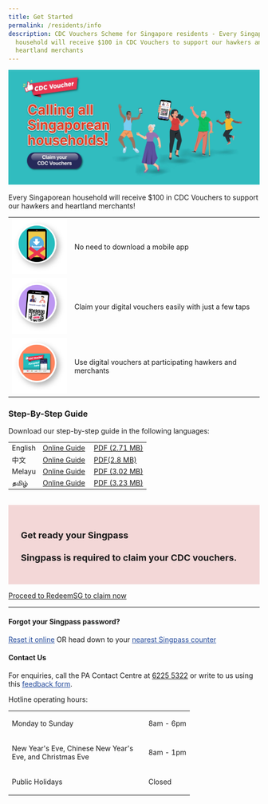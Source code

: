 ```yaml
---
title: Get Started
permalink: /residents/info
description: CDC Vouchers Scheme for Singapore residents - Every Singaporean
  household will receive $100 in CDC Vouchers to support our hawkers and
  heartland merchants
---
```

[	![Alt text for image on Isomer site](/images/residents/resident-banner.jpg)](https://signup.redeem.gov.sg/campaign_df2e6812-0192-491e-b1cc-d9887600639e)

Every Singaporean household will receive $100 in CDC Vouchers to support our hawkers and heartland merchants!

<table border="0" cellspacing="0" cellpadding="0">
<tbody>
<tr>
<td><img src="/images/residents/no-download.png" alt="No need to download a mobile app" style="width:125px !important;"/></td>
<td><p>No need to download a mobile app</p></td>
</tr>
	<tr>
<td><img src="/images/residents/claim-easily.png" alt="Claim your digital vouchers easily" style="width:125px !important;"/></td>
<td><p>Claim your digital vouchers easily with just a few taps</p></td>
</tr>
		<tr>
<td><img src="/images/residents/use-voucher.png" alt="Use digital vouchers at participating hawkers and merchants" style="width:125px !important;"/></td>
<td><p>Use digital vouchers at participating hawkers and merchants</p></td>
</tr>
</tbody>
</table>


### Step-By-Step Guide
Download our step-by-step guide in the following languages:

<table border="0" cellspacing="1" cellpadding="1">
<tbody>
<tr>
<td>English</td>
<td><a href="https://cms.isomer.gov.sg/sites/pa-cdcvouchers/folders/residents/editPage/how-to-claim-cdc-vouchers">Online Guide</a></td>
<td><a href="https://cms.isomer.gov.sg/files/Residents%20-%20English.pdf">PDF (2.71 MB)</a></td>
</tr>
<tr>
<td>中文</td>
<td><a href="https://cms.isomer.gov.sg/sites/pa-cdcvouchers/folders/residents/editPage/how-to-claim-cdc-vouchers-chinese">Online Guide</a></td>
<td><a href="https://cms.isomer.gov.sg/files/Residents%20-%20Chinese.pdf">PDF(2.8 MB)</a></td>
</tr>
<tr>
<td>Melayu</td>
<td><a href="https://cms.isomer.gov.sg/sites/pa-cdcvouchers/folders/residents/editPage/how-to-claim-cdc-vouchers-malay">Online Guide</a>&nbsp;</td>
<td><a href="https://cms.isomer.gov.sg/files/Residents%20-%20Malay.pdf">PDF (3.02 MB)</a></td>
</tr>
<tr>
<td>தமிழ்</td>
<td><a href="https://cms.isomer.gov.sg/sites/pa-cdcvouchers/folders/residents/editPage/how-to-claim-cdc-vouchers-malay">Online Guide</a></td>
<td><a href="https://cms.isomer.gov.sg/files/Residents%20-%20Tamil.pdf">PDF (3.23 MB)</a></td>
</tr>
</tbody>
</table>

<br>
<div style="font-size:18px; background-color:#f3d7d7; padding:25px">	
<h4><strong>Get ready your Singpass</strong></h4>
<p><strong>Singpass is required to claim your CDC vouchers.</strong></p>
</div>

<a href="https://signup.redeem.gov.sg/campaign_df2e6812-0192-491e-b1cc-d9887600639e?lang=en-GB" class="bp-button is-secondary is-uppercase search-button" target="_blank">Proceed to RedeemSG to claim now</a>


________

#### Forgot your Singpass password?
<p><a href="http://www.singpass.gov.sg/singpass/onlineresetpassword/userdetail" style="color:#22499B">Reset it online</a> OR head down to your <a href="http://www.singpass.gov.sg/singpass/common/counter" style="color:#22499B">nearest Singpass counter </a></p>


#### Contact Us

For enquiries, call the PA Contact Centre at <a href="tel:6225 5322">6225 5322</a> or write to us using this <a href ="https://www.cdc.gov.sg/contact-us/online-feedback-formfeedback" style="color:#22499B"> feedback form</a>.

Hotline operating hours:

<table border="0" cellspacing="0" cellpadding="0">
<tbody>
<tr>
	<td><p style="width:260px !important;">Monday to Sunday</p></td>
	<td><p>8am - 6pm</p></td>
</tr>
	<td><p style="width:260px !important;">New Year's Eve, Chinese New Year's Eve, and Christmas Eve</p></td>
	<td><p>8am - 1pm</p></td>
	<tr>
	<td><p style="width:260px !important;">Public Holidays</p></td>
	<td><p>Closed</p></td>
</tr>